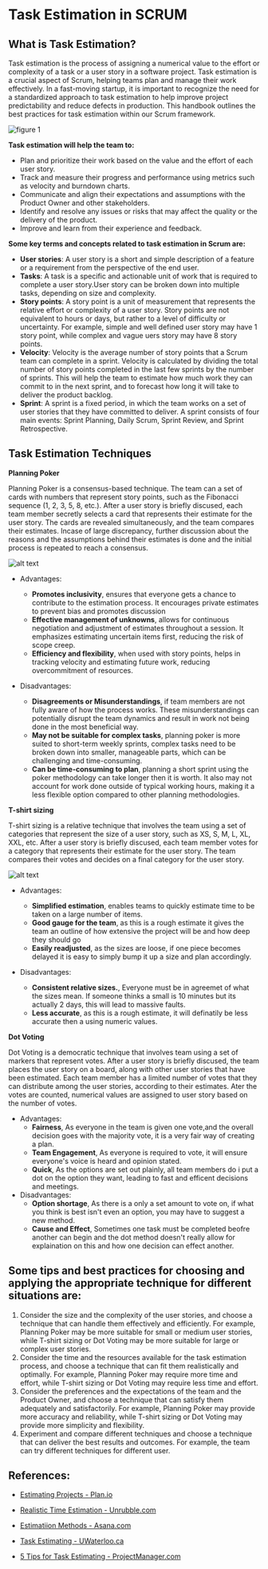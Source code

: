 # Task Estimation in SCRUM

## What is Task Estimation?
Task estimation is the process of assigning a numerical value to the effort or complexity of a task or a user story in a software project. Task estimation is a crucial aspect of Scrum, helping teams plan and manage their work effectively. In a fast-moving startup, it is important to recognize the need for a standardized approach to task estimation to help improve project predictability and reduce defects in production. This handbook outlines the best practices for task estimation within our Scrum framework.

![figure 1](image-1.png)

**Task estimation will help the team to:**
- Plan and prioritize their work based on the value and the effort of each user story.
- Track and measure their progress and performance using metrics such as velocity and burndown charts.
- Communicate and align their expectations and assumptions with the Product Owner and other stakeholders.
- Identify and resolve any issues or risks that may affect the quality or the delivery of the product.
- Improve and learn from their experience and feedback.

**Some key terms and concepts related to task estimation in Scrum are:**
- **User stories**: A user story is a short and simple description of a feature or a requirement from the perspective of the end user. 
- **Tasks**: A task is a specific and actionable unit of work that is required to complete a user story.User story can be broken down into multiple tasks, depending on size and complexity.
- **Story points**: A story point is a unit of measurement that represents the relative effort or complexity of a user story. Story points are not equivalent to hours or days, but rather to a level of difficulty or uncertainty. For example, simple and well defined user story may have 1 story point, while complex and vague uers story may have 8 story points.
- **Velocity**: Velocity is the average number of story points that a Scrum team can complete in a sprint. Velocity is calculated by dividing the total number of story points completed in the last few sprints by the number of sprints. This will help the team to estimate how much work they can commit to in the next sprint, and to forecast how long it will take to deliver the product backlog.
- **Sprint**: A sprint is a fixed period, in which the team works on a set of user stories that they have committed to deliver. A sprint consists of four main events: Sprint Planning, Daily Scrum, Sprint Review, and Sprint Retrospective.

## Task Estimation Techniques

**Planning Poker**

Planning Poker is a consensus-based technique. The team can a set of cards with numbers that represent story points, such as the Fibonacci sequence (1, 2, 3, 5, 8, etc.). After a user story is briefly discused, each team member secretly selects a card that represents their estimate for the user story. The cards are revealed simultaneously, and the team compares their estimates. Incase of large discrepancy, further discussion about the reasons and the assumptions behind their estimates is done and the initial process is repeated to reach a consensus.

![alt text](image-2.png)


- Advantages:
    - <b>Promotes inclusivity</b>, ensures that everyone gets a chance to contribute to the estimation process. It encourages private estimates to prevent bias and promotes discussion
    - <b>Effective management of unknowns</b>, allows for continuous negotiation and adjustment of estimates throughout a session. It emphasizes estimating uncertain items first, reducing the risk of scope creep.
    - <b>Efficiency and flexibility</b>, when used with story points, helps in tracking velocity and estimating future work, reducing overcommitment of resources. 

- Disadvantages:
    - <b>Disagreements or Misunderstandings</b>, if team members are not fully aware of how the process works. These misunderstandings can potentially disrupt the team dynamics and result in work not being done in the most beneficial way.
    - <b>May not be suitable for complex tasks</b>, planning poker is more suited to short-term weekly sprints, complex tasks need to be broken down into smaller, manageable parts, which can be challenging and time-consuming.
    - <b>Can be time-consuming to plan</b>, planning a short sprint using the poker methodology can take longer then it is worth. It also may not account for work done outside of typical working hours, making it a less flexible option compared to other planning methodologies.

**T-shirt sizing**

T-shirt sizing is a relative technique that involves the team using a set of categories that represent the size of a user story, such as XS, S, M, L, XL, XXL, etc. After a user story is briefly discused, each team member votes for a category that represents their estimate for the user story. The team compares their votes and decides on a final category for the user story.

![alt text](image-3.png)

- Advantages:
    - <b>Simplified estimation</b>, enables teams to quickly estimate time to be taken on a large number of items.
    - <b>Good gauge for the team</b>, as this is a rough estimate it gives the team an outline of how extensive the project will be and how deep they should go
    - <b>Easily readjusted</b>, as the sizes are loose, if one piece becomes delayed it is easy to simply bump it up a size and plan accordingly.

- Disadvantages:
    - <b>Consistent relative sizes.</b>, Everyone must be in agreemet of what the sizes mean. If someone thinks a small is 10 minutes but its actually 2 days, this will lead to massive faults.
    - <b>Less accurate</b>, as this is a rough estimate, it will definatily be less accurate then a using numeric values.


 **Dot Voting**

Dot Voting is a democratic technique that involves team using a set of markers that represent votes. After a user story is briefly discused, the team places the user story on a board, along with other user stories that have been estimated. Each team member has a limited number of votes that they can distribute among the user stories, according to their estimates. Ater the votes are counted, numerical values are assigned to user story based on the number of votes.

- Advantages:
    - <b>Fairness</b>, As everyone in the team is given one vote,and the overall decision goes with the majority vote, it is a very fair way of creating a plan.
    - <b>Team Engagement</b>, As everyone is required to vote, it will ensure everyone's voice is heard and opinion stated.
    - <b>Quick</b>, As the options are set out plainly, all team members do i put a dot on the option they want, leading to fast and efficent decisions and meetings.
- Disadvantages:
    - <b>Option shortage</b>, As there is a only a set amount to vote on, if what you think is best isn't even an option, you may have to suggest a new method.
    - <b>Cause and Effect</b>, Sometimes one task must be completed beofre another can begin and the dot method doesn't really allow for explaination on this and how one decision can effect another.

## Some tips and best practices for choosing and applying the appropriate technique for different situations are:

1. Consider the size and the complexity of the user stories, and choose a technique that can handle them effectively and efficiently. For example, Planning Poker may be more suitable for small or medium user stories, while T-shirt sizing or Dot Voting may be more suitable for large or complex user stories.
2. Consider the time and the resources available for the task estimation process, and choose a technique that can fit them realistically and optimally. For example, Planning Poker may require more time and effort, while T-shirt sizing or Dot Voting may require less time and effort.
3. Consider the preferences and the expectations of the team and the Product Owner, and choose a technique that can satisfy them adequately and satisfactorily. For example, Planning Poker may provide more accuracy and reliability, while T-shirt sizing or Dot Voting may provide more simplicity and flexibility.
4. Experiment and compare different techniques and choose a technique that can deliver the best results and outcomes. For example, the team can try different techniques for different user.

## References:

- [Estimating Projects - Plan.io](https://plan.io/blog/estimating-projects )

- [Realistic Time Estimation - Unrubble.com](https://unrubble.com/blog/realistic-time-estimation)

- [Estimatiion Methods - Asana.com](https://asana.com/resources/estimation-methods)

- [Task Estimating - UWaterloo.ca](https://uwaterloo.ca/ist-project-management-office/methodology/project-management/planning/project-schedule/task-estimating)

- [5 Tips for Task Estimating - ProjectManager.com](https://www.projectmanager.com/blog/5-tips-for-task-estimating)
